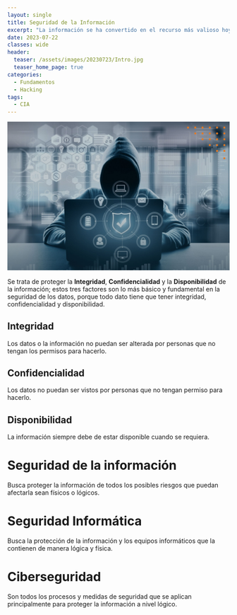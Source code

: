 ```yaml
---
layout: single
title: Seguridad de la Información
excerpt: "La información se ha convertido en el recurso más valioso hoy en día, ya que con ella se puede realizar estafas, delitos e incluso se puede vender al mejor postor para diferentes objetivos."
date: 2023-07-22
classes: wide
header:
  teaser: /assets/images/20230723/Intro.jpg
  teaser_home_page: true
categories:
  - Fundamentos
  - Hacking
tags:
  - CIA
---
```


![](/assets/images/20230723/Intro.jpg)

Se trata de proteger la **Integridad**, **Confidencialidad** y la **Disponibilidad** de la información; estos tres factores son lo más básico y fundamental en la seguridad de los datos, porque todo dato tiene que tener integridad, confidencialidad y disponibilidad.

## Integridad

Los datos o la información no puedan ser alterada por personas que no tengan los permisos para hacerlo.

## Confidencialidad

Los datos no puedan ser vistos por personas que no tengan permiso para hacerlo.

## Disponibilidad

La información siempre debe de estar disponible cuando se requiera.

# Seguridad de la información

Busca proteger la información de todos los posibles riesgos que puedan afectarla sean físicos o lógicos.

# Seguridad Informática

Busca la protección de la información y los equipos informáticos que la contienen de manera lógica y física.

# Ciberseguridad

Son todos los procesos y medidas de seguridad que se aplican principalmente para proteger la información a nivel lógico.

